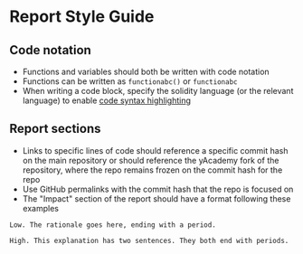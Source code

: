 # Report Style Guide

## Code notation

- Functions and variables should both be written with code notation
- Functions can be written as `functionabc()` or `functionabc`
- When writing a code block, specify the solidity language (or the relevant language) to enable [code syntax highlighting](https://www.markdownguide.org/extended-syntax#syntax-highlighting)

## Report sections

- Links to specific lines of code should reference a specific commit hash on the main repository or should reference the yAcademy fork of the repository, where the repo remains frozen on the commit hash for the repo
- Use GitHub permalinks with the commit hash that the repo is focused on
- The "Impact" section of the report should have a format following these examples
```
Low. The rationale goes here, ending with a period.

High. This explanation has two sentences. They both end with periods.
```